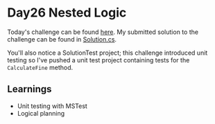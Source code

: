 # Day26 Nested Logic

Today's challenge can be found [here](https://www.hackerrank.com/challenges/30-nested-logic/problem).
My submitted solution to the challenge can be found in [Solution.cs](./Day26_Nested_Logic/Solution.cs).

You'll also notice a SolutionTest project; this challenge introduced unit testing so I've pushed a unit test project containing tests for the `CalculateFine` method.

## Learnings
 - Unit testing with MSTest
 - Logical planning